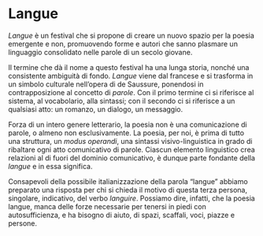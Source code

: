 <h1 class="main-title">Langue</h1>

*Langue* è un festival che si propone di creare un nuovo spazio per la poesia emergente e non,  promuovendo forme e autori che sanno plasmare un linguaggio consolidato nelle parole di un secolo giovane.

Il termine che dà il nome a questo festival ha una lunga storia, nonché una consistente ambiguità di fondo. *Langue* viene dal francese e si trasforma in un simbolo culturale nell’opera di de Saussure, ponendosi in contrapposizione al concetto di *parole*. Con il primo termine ci si riferisce al sistema, al vocabolario, alla sintassi; con il secondo ci si riferisce a un qualsiasi atto: un romanzo, un dialogo, un messaggio.

Forza di un intero genere letterario, la poesia non è una comunicazione di parole, o almeno non esclusivamente. La poesia, per noi, è prima di tutto una struttura, un *modus operandi*, una sintassi visivo-linguistica in grado di ribaltare ogni atto comunicativo di parole. Ciascun elemento linguistico crea relazioni al di fuori del dominio comunicativo, è dunque parte fondante della *langue* e in essa significa.

Consapevoli della possibile italianizzazione della parola “langue” abbiamo preparato una risposta per chi si chieda il motivo di questa terza persona, singolare, indicativo, del verbo *languire*. Possiamo dire, infatti, che la poesia langue, manca delle forze necessarie per tenersi in piedi con autosufficienza, e ha bisogno di aiuto, di spazi, scaffali, voci, piazze e persone.

<script type="application/ld+json">
{
  "@context": "http://schema.org",
  "@type": "BreadcrumbList",
  "itemListElement": [{
    "@type": "ListItem",
    "position": 1,
    "item": {
      "@id": "http://www.languefestival.it/#langue",
      "name": "Langue"
    }
  }]
}
</script>
